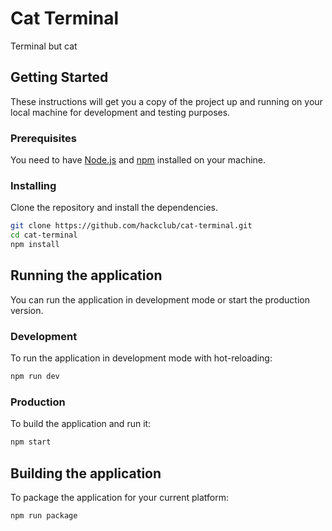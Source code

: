 # Cat Terminal

Terminal but cat

## Getting Started

These instructions will get you a copy of the project up and running on your local machine for development and testing purposes.

### Prerequisites

You need to have [Node.js](https://nodejs.org/) and [npm](https://www.npmjs.com/) installed on your machine.

### Installing

Clone the repository and install the dependencies.

```bash
git clone https://github.com/hackclub/cat-terminal.git
cd cat-terminal
npm install
```

## Running the application

You can run the application in development mode or start the production version.

### Development

To run the application in development mode with hot-reloading:

```bash
npm run dev
```

### Production

To build the application and run it:

```bash
npm start
```

## Building the application

To package the application for your current platform:

```bash
npm run package
```

